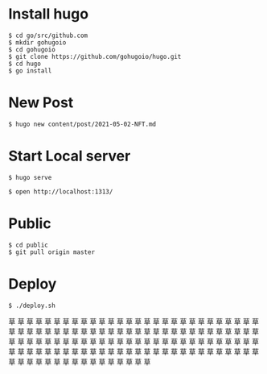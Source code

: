 # Install hugo
```
$ cd go/src/github.com
$ mkdir gohugoio
$ cd gohugoio
$ git clone https://github.com/gohugoio/hugo.git
$ cd hugo
$ go install
```

# New Post
```
$ hugo new content/post/2021-05-02-NFT.md
```
# Start Local server
```
$ hugo serve

$ open http://localhost:1313/
```

# Public
```
$ cd public
$ git pull origin master
```

# Deploy
```
$ ./deploy.sh
```
草
草
草
草
草
草
草
草
草
草
草
草
草
草
草
草
草
草
草
草
草
草
草
草
草
草
草
草
草
草
草
草
草
草
草
草
草
草
草
草
草
草
草
草
草
草
草
草
草
草
草
草
草
草
草
草
草
草
草
草
草
草
草
草
草
草
草
草
草
草
草
草
草
草
草
草
草
草
草
草
草
草
草
草
草
草
草
草
草
草
草
草
草
草
草
草
草
草
草
草
草
草
草
草
草
草
草
草
草
草
草
草
草
草
草
草
草
草
草
草
草
草
草
草
草
草
草
草
